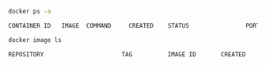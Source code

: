 

```sh
docker ps -a
```

```txt
CONTAINER ID   IMAGE  COMMAND     CREATED    STATUS                PORTS     NAMES
```

```sh
docker image ls
```

```txt
REPOSITORY                      TAG          IMAGE ID       CREATED         SIZE
```

